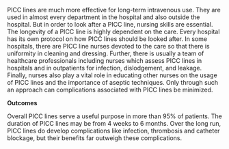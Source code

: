 PICC lines are much more effective for long-term intravenous use. They are used in almost every department in the hospital and also outside the hospital. But in order to look after a PICC line, nursing skills are essential. The longevity of a PICC line is highly dependent on the care. Every hospital has its own protocol on how PICC lines should be looked after. In some hospitals, there are PICC line nurses devoted to the care so that there is uniformity in cleaning and dressing. Further, there is usually a team of healthcare professionals including nurses which assess PICC lines in hospitals and in outpatients for infection, dislodgement, and leakage.  Finally, nurses also play a vital role in educating other nurses on the usage of PICC lines and the importance of aseptic techniques. Only through such an approach can complications associated with PICC lines be minimized.

**Outcomes**

Overall PICC lines serve a useful purpose in more than 95% of patients. The duration of PICC lines may be from 4 weeks to 6 months. Over the long run, PICC lines do develop complications like infection, thrombosis and catheter blockage, but their benefits far outweigh these complications.